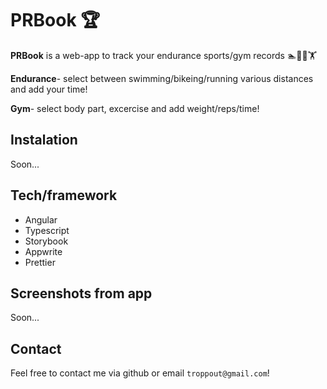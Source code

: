 # PRBook 🏆

**PRBook** is a web-app to track your endurance sports/gym records 🏊🚴🏃🏋️ <br>

**Endurance**- select between swimming/bikeing/running various distances and add your time! <br>

**Gym**- select body part, excercise and add weight/reps/time!

## Instalation

Soon...

## Tech/framework

- Angular
- Typescript
- Storybook
- Appwrite
- Prettier

## Screenshots from app

Soon...

## Contact
Feel free to contact me via github or email `troppout@gmail.com`!